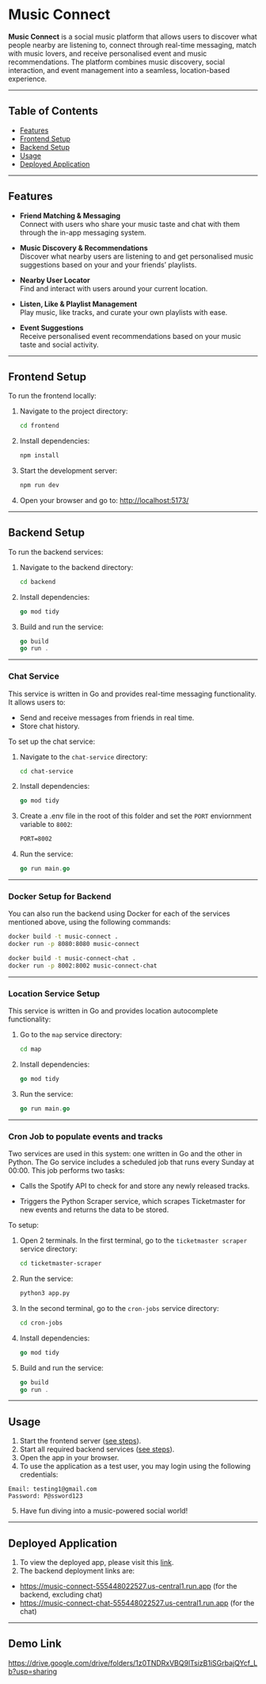 # Music Connect

**Music Connect** is a social music platform that allows users to discover what people nearby are listening to, connect through real-time messaging, match with music lovers, and receive personalised event and music recommendations. The platform combines music discovery, social interaction, and event management into a seamless, location-based experience.

---

## Table of Contents

- [Features](#features)
- [Frontend Setup](#frontend-setup)
- [Backend Setup](#backend-setup)
- [Usage](#usage)
- [Deployed Application](#deployed-application)

---

## Features

- **Friend Matching & Messaging**  
  Connect with users who share your music taste and chat with them through the in-app messaging system.

- **Music Discovery & Recommendations**  
  Discover what nearby users are listening to and get personalised music suggestions based on your and your friends’ playlists.

- **Nearby User Locator**  
  Find and interact with users around your current location.

- **Listen, Like & Playlist Management**  
  Play music, like tracks, and curate your own playlists with ease.

- **Event Suggestions**  
  Receive personalised event recommendations based on your music taste and social activity.

---

## Frontend Setup

To run the frontend locally:

1. Navigate to the project directory:

   ```bash
   cd frontend
   ```

2. Install dependencies:

   ```bash
   npm install
   ```

3. Start the development server:

   ```bash
   npm run dev
   ```

4. Open your browser and go to: [http://localhost:5173/](http://localhost:5173/)

---

## Backend Setup

To run the backend services:

1. Navigate to the backend directory:

   ```bash
   cd backend
   ```

2. Install dependencies:

   ```go
   go mod tidy
   ```

3. Build and run the service:

   ```go
   go build
   go run .
   ```

---
### Chat Service

This service is written in Go and provides real-time messaging functionality. It allows users to:
- Send and receive messages from friends in real time.
- Store chat history.

To set up the chat service:

1. Navigate to the `chat-service` directory:

   ```bash
   cd chat-service
   ```

2. Install dependencies:

   ```go
   go mod tidy
   ```

3. Create a .env file in the root of this folder and set the `PORT` enviornment variable to `8002`:
   ```txt
   PORT=8002
   ```

4. Run the service:

   ```go
   go run main.go
   ```

---

### Docker Setup for Backend

You can also run the backend using Docker for each of the services mentioned above, using the following commands:

```bash
docker build -t music-connect .
docker run -p 8080:8080 music-connect
```

```bash
docker build -t music-connect-chat .
docker run -p 8002:8002 music-connect-chat
```

---

### Location Service Setup

This service is written in Go and provides location autocomplete functionality:

1. Go to the `map` service directory:

   ```bash
   cd map
   ```

2. Install dependencies:

   ```go
   go mod tidy
   ```

3. Run the service:

   ```go
   go run main.go
   ```

---

### Cron Job to populate events and tracks

Two services are used in this system: one written in Go and the other in Python.
The Go service includes a scheduled job that runs every Sunday at 00:00. This job performs two tasks:

- Calls the Spotify API to check for and store any newly released tracks.

- Triggers the Python Scraper service, which scrapes Ticketmaster for new events and returns the data to be stored.

To setup:

1. Open 2 terminals. In the first terminal, go to the `ticketmaster scraper` service directory:

   ```bash
   cd ticketmaster-scraper
   ```

2. Run the service:

   ```bash
   python3 app.py
   ```

3. In the second terminal, go to the `cron-jobs` service directory:

   ```bash
   cd cron-jobs
   ```

4. Install dependencies:

   ```go
   go mod tidy
   ```

5. Build and run the service:

   ```go
   go build
   go run .
   ```

---

## Usage

1. Start the frontend server ([see steps](#frontend-setup)).
2. Start all required backend services ([see steps](#backend-setup)).
3. Open the app in your browser.
4. To use the application as a test user, you may login using the following credentials:

```text
Email: testing1@gmail.com
Password: P@ssword123
```

5. Have fun diving into a music-powered social world!

---

## Deployed Application

1. To view the deployed app, please visit this [link](https://music-connect-three.vercel.app/auth/login).
2. The backend deployment links are:
- https://music-connect-555448022527.us-central1.run.app (for the backend, excluding chat)
- https://music-connect-chat-555448022527.us-central1.run.app (for the chat)

---

## Demo Link

https://drive.google.com/drive/folders/1z0TNDRxVBQ9lTsizB1iSGrbajQYcf_Lb?usp=sharing